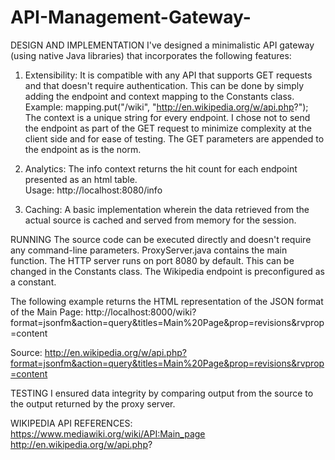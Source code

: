 # API-Management-Gateway-

DESIGN AND IMPLEMENTATION
I've designed a minimalistic API gateway (using native Java libraries) that incorporates the following features:

1. Extensibility: It is compatible with any API that supports GET requests and that doesn't require authentication. This can be done by simply adding the endpoint and context mapping to the Constants class.
Example: mapping.put("/wiki", "http://en.wikipedia.org/w/api.php?");
The context is a unique string for every endpoint. I chose not to send the endpoint as part of the GET request to minimize complexity at the client side and for ease of testing. The GET parameters are appended to the endpoint as is the norm. 

2. Analytics: The info context returns the hit count for each endpoint presented as an html table.  
Usage: http://localhost:8080/info

3. Caching: A basic implementation wherein the data retrieved from the actual source is cached and served from memory for the session. 


RUNNING
The source code can be executed directly and doesn't require any command-line parameters.
ProxyServer.java contains the main function.
The HTTP server runs on port 8080 by default. This can be changed in the Constants class.
The Wikipedia endpoint is preconfigured as a constant.

The following example returns the HTML representation of the JSON format of the Main Page:
http://localhost:8000/wiki?format=jsonfm&action=query&titles=Main%20Page&prop=revisions&rvprop=content

Source: http://en.wikipedia.org/w/api.php?format=jsonfm&action=query&titles=Main%20Page&prop=revisions&rvprop=content


TESTING
I ensured data integrity by comparing output from the source to the output returned by the proxy server.

WIKIPEDIA API REFERENCES:
https://www.mediawiki.org/wiki/API:Main_page
http://en.wikipedia.org/w/api.php?

